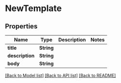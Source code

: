 # NewTemplate

## Properties

Name | Type | Description | Notes
------------ | ------------- | ------------- | -------------
**title** | **String** |  | 
**description** | **String** |  | 
**body** | **String** |  | 

[[Back to Model list]](../README.md#documentation-for-models) [[Back to API list]](../README.md#documentation-for-api-endpoints) [[Back to README]](../README.md)


